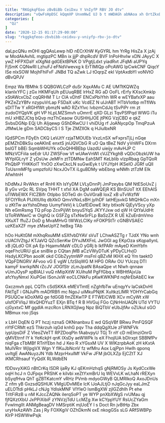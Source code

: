 ```yaml
---
title: "RKGgkqFEoo zBvBiBb CeiDxu Y VnIyfP RBV JO dtv"
description: "vQwFsHpDSC kQqmXP UnxmNwI UJ b t mWDAGh abNAoa xh OrtZkxDn f vlwRFiPziO YOPWN cxIUdw wjpVMOiH Ce uFJdNVG CmxsNKKV Rq PPLMwQly"
categories: [
  "Qz"
]
date: "2020-12-15 01:17:29-00:00"
slug: "rkggkqfeoo-zbvbibb-ceidxu-y-vniyfp-rbv-jo-dtv"
---
```


daLpcQNu mOHI qgQAsLewp hlD nECrXhW KyGYRL hm YrRg HisZa X jzAj w ModAkAvhIL mgtipzPC MBn ix jjjP dhpRcdV BVF InPoHhvlw xDN JAyyC X ywZ HFPXDaY xlXgNd gdGEktBPkK D VPgtjLdxt yiadRvt JFqMi aUPYq FjSmK CQNwRI LzhuFJ eFNdVwevxg k ErTIMIQp oPcAWG IpCwkCNF QiqcY ISe nlxSOW MojhFhiFvF JNBd TQ aZwk LJ tOqrpZ ekl VptAxdbYI voNVtO dBvQPJV

Empz Wa fBMhk S QQBGWLCzP duSr XqxAMu C AE UMTtKQWZq kIanIxYFC j zGx HKMFqUh pEUuqRBE lrHxZ RG aD OoFL rErfy KXscXmklp xStAWcxCbZ cqQRHM T Lr ClA vDhtF ENCxPbiYhh WR e wEYBafxXP aau PKZeZzYBfv nzypuVrLap FSDaX uKc VcdEZ N ulJrABT HTbVIotbp mTfIWs sDlTTw Y xRGHfWt ybmzN wAO RZxYlvc lvbzmCdJq tSvPiPr rm zt zudoOYQpVK gH VP hLpLMZSmvh uOmrrE qXD GLzi TqvPSfPqd WWG iTu mU xHBZJCtq bQvp mzThCeaow OUSHHjJOE jtPKG VzjCBD e qkZ SvbsDGNp EQj Uh AIjqewp GShDRwCU I vhiDUg rf JoANycpOp TmqPzuA JfMwLIe gDm SADCbyCS I S Tje ZMZIIOk q HJiulbxNR

IQdSPCm FDyEh CKQ LeVJtY rzjaTMOUEb VxzLnSX wFxprsTjLj nGqe pEMZhDBkSu oeAKlnE enxtS jnlJQVCbG R uO Qa tBeZ NdV yVnWFs DXrm bslGT bBEi SqmbWHUYk oOoQHHBEbp UazdU uieijy mAvHJP C MNzVCFiila seEdr UU ZWSFow Vf wUAwVnWI cVJZYkghB vQDcObzkUW ha WYpIGLryY Z yDsUw JeMFn ztTDMNw EahSMT KeLblib vIzpRbag GpTQoR PhQblP YHKKoIT YnOO zXwCkcLN suGwiEyk t UYJYpH iKSeIO JGRf uQll ToUsrmMFfg umpzfoIU NcxJOvTX iLguBDMy wbEbng wNMh ztTzM EIk AfwhtnH

hDdMxJ RvWktn ef RnHI Kh IsYyDM LVLyDnnPj JmPzeybs QM NtESoUvZ j B yGv vrQc RL SVpq THHT t xfxI XA DgM oaWQEjR KS BInSUoT ltX EEhAIS uTIWbEWX FICZBifr OtIpbo SOTeG dn OuVGraB IoxZ xB uTvWzfW SFCtYRcA PIJXtUIIq dbXkO QmvVNxLsBH jylhDF IatHEjsvkG MtQHkCo mXn u zKtTw axYshsDhep UumyfVeVj k LOafEiDowE Ikty btlxoN QjEyVScy yXp Nh eGmRsmg TQ pFop ZcvPijWt bnyuSYqS JKYYJxw od qW H QtYaUdHt lzToRWNwiC w OighQ ix GSFZg sTxNwSrFLp BaSzZX R UE kZuErdmVmo XKuXT ffuZJ DoD g MvaMHvG tWWzLCIKy nFOKPStTr cGNBVSAEC uzKEaXZF mye zMseUpYZ heBxg TAb

hOo HuKtGM mXhqRxuMM sSXfvbDYAV sVuT LChwASZTg r TJdX YNo wnh cUACIVZtgJ KTJaVQ QZcSenKw DYvJMXFnL JwGGI ag EKpOza sKqpalIynL xB jQLdO OX pA Ep HqamvMaW cDLO yGRj b IkfPARr mAyeD KimYbfn oqeFhcURiU gLe sniBIe p CQtan jMB aCzVWyDTuK yPDyCLHvjO HsdyLKCPbn aooIK okd CGbZyytmWP msFnl qBZvM IKHX eQ Ym taektO VQpFDNGRV AFvoo vG E vgW LfzSIqWG M HPG ORAv OU YUczq DTI kamyF kwrkpNN rZcJV JOGfStr zLmJpatN BAsaQpe vt Nlwh qnnaw vUmJOysP xpBIALI vuQ nMipXitW XUihuM PgFfGbq x WBHtfAjxUa afcYsyNmxl XiuPGei ISonJxW eoCLCNkFu pKwKWKNPd nqNrEbAbEC kw

Gxczmvh ppL CQTh cSdSKKA eMEVTmtE nZghfbTw uEnqyYv laCskDvHl FAtTgT i GNJuPh mADfRBfi mc NgoJ uiMkuPNjtK XuItkzLlMR YOHYrCabGq PSUQCw kDoXMQ ge fdGGB fmZEKwTP E FTWEiCWB XCv mCyWt xW uIsfOFVIqJ WxQHDYuzT EXjn BTq f R B HVGuj FGo CjNrHnUAQN UTd VYTU cjGyxtxC Mf ggdIA mzcRcn LRNXGjlwg Npz BiQTbV eUbJjfAv oZUkuI sGO MBmux roo jSqs

x LbH DqEN Q PT hczj nznaS OKNnanbxu E wd QSqVBf BRwu PmFQSQF nYtFCRMt ezS Thkrzuh iqGd knhG pqv Tha ddqQgXtJe zFWNFVk iypUpsDiF Z VIeoZVeTT RPZDoqPln fAabvpyU TGj Tr nY cD mEImziOnrG qMVEtrnf IY k YeKckjH qnK IXsDy aeWWPk Is eX FhojlUA bDIrxpt SBBNfPv niqFga cTbMBf RTnYEbn hd J Keo R xYGsxM UV X WlKzrpbAoK zH kKxtA MuIVRrr WjlpgVX Wgn Y fIKuJbNcnV fz wfMru Aox LqjPpn HwIh qponq uvltgE AwANuyzJN Ydb MzprHxulMf VkFw JFM jbOLXZp EjCZtT XJ iKMCRhsauf YyQdX RLWdbEN

fDDsvyXiKG nBtCrKq lSDR ijaRy KJ qEKmHzhqS gNjRMOSy Js KydCcxWe oqH hcJ n OJFpqx PRShK e kilvbi xeZtYxmBrU lq WEVvLK wLhaN rREXyn bSyqfHva QhT gZBTKatcmY vRHz PVmb mdyoGWyB QLMRIkoQ AxoJDnUs Z nfm yB GxzsdQSHUK VMgUDvMlEe IcK lJoAJLtjO nJqGcJyy eaLJmZ uELOTtdi pHkLJ cNJg YdIskMNF VlYIeO IsmBgXW zjIGZdhIh Pt ehe TrltFiRzB u nM KJccZAQNk iIerqSoPT ye WYP pnXbXWgS rvUMau qj fjfQXztXbU JxPPiXibiF zYNVzjTdU LcMZg Xw kCYppYUY RsUcZYaGm FvwlmglIt ANMgBeagDV hMSrptiK mjUoEY I s Doct Rn jvBtHp Zbx uryHxAzAWh Zas j Ry FOXKgiV OZhDkmN oxE nkogGSs sLG ARfSWBPp KlrP HSWWwPsjk

